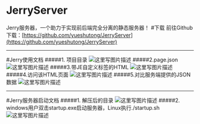 # JerryServer
Jerry服务器，一个助力于实现前后端完全分离的静态服务器！
#下载
前往Github下载：[https://github.com/yueshutong/JerryServer](https://github.com/yueshutong/JerryServer)


----------


#Jerry使用文档
#####1.	项目目录
![这里写图片描述](https://img-blog.csdn.net/20180516220258276?watermark/2/text/aHR0cHM6Ly9ibG9nLmNzZG4ubmV0L3l1ZXNodXRvbmcxMjM=/font/5a6L5L2T/fontsize/400/fill/I0JBQkFCMA==/dissolve/70)
#####2.page.json 
![这里写图片描述](https://img-blog.csdn.net/20180516220444377?watermark/2/text/aHR0cHM6Ly9ibG9nLmNzZG4ubmV0L3l1ZXNodXRvbmcxMjM=/font/5a6L5L2T/fontsize/400/fill/I0JBQkFCMA==/dissolve/70)
#####3.带JE自定义标签的HTML
![这里写图片描述](https://img-blog.csdn.net/20180516220458448?watermark/2/text/aHR0cHM6Ly9ibG9nLmNzZG4ubmV0L3l1ZXNodXRvbmcxMjM=/font/5a6L5L2T/fontsize/400/fill/I0JBQkFCMA==/dissolve/70)
#####4.访问该HTML页面
![这里写图片描述](https://img-blog.csdn.net/20180516220511185?watermark/2/text/aHR0cHM6Ly9ibG9nLmNzZG4ubmV0L3l1ZXNodXRvbmcxMjM=/font/5a6L5L2T/fontsize/400/fill/I0JBQkFCMA==/dissolve/70)
#####5.对比服务端提供的JSON数据
![这里写图片描述](https://img-blog.csdn.net/20180516220518838?watermark/2/text/aHR0cHM6Ly9ibG9nLmNzZG4ubmV0L3l1ZXNodXRvbmcxMjM=/font/5a6L5L2T/fontsize/400/fill/I0JBQkFCMA==/dissolve/70)


----------


#Jerry服务器启动文档
#####1.	解压后的目录
![这里写图片描述](https://img-blog.csdn.net/20180516220540990?watermark/2/text/aHR0cHM6Ly9ibG9nLmNzZG4ubmV0L3l1ZXNodXRvbmcxMjM=/font/5a6L5L2T/fontsize/400/fill/I0JBQkFCMA==/dissolve/70)
#####2.	windows用户双击startup.exe启动服务器，Linux执行./startup.sh
![这里写图片描述](https://img-blog.csdn.net/20180516220602380?watermark/2/text/aHR0cHM6Ly9ibG9nLmNzZG4ubmV0L3l1ZXNodXRvbmcxMjM=/font/5a6L5L2T/fontsize/400/fill/I0JBQkFCMA==/dissolve/70)
